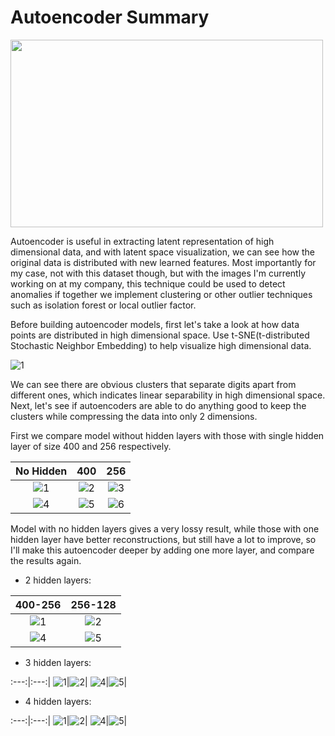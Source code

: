 # Autoencoder Summary

<img src="https://4.bp.blogspot.com/-oUcusrWxk2U/WkntSbY7EQI/AAAAAAAAXHM/SzJ7vLUDu4U0IV5QfxQj-6W78h6-JUfSwCLcBGAs/s1600/4110_2.PNG" width="500" height="300">

Autoencoder is useful in extracting latent representation of high dimensional data, and with latent space visualization, we can see how the original data is distributed with new learned features. Most importantly for my case, not with this dataset though, but with the images I'm currently working on at my company, this technique could be used to detect anomalies if together we implement clustering or other outlier techniques such as isolation forest or local outlier factor.

Before building autoencoder models, first let's take a look at how data points are distributed in high dimensional space. Use t-SNE(t-distributed Stochastic Neighbor Embedding) to help visualize high dimensional data.

![1](images/tsne.png)

We can see there are obvious clusters that separate digits apart from different ones, which indicates linear separability in high dimensional space. Next, let's see if autoencoders are able to do anything good to keep the clusters while compressing the data into only 2 dimensions.

First we compare model without hidden layers with those with single hidden layer of size 400 and 256 respectively.

No Hidden|400|256|
:---:|:---:|:---:|
![1](images/clusters_None.png)|![2](images/clusters_400.png)|![3](images/clusters_256.png)|
![4](images/digits_None.png)|![5](images/digits_400.png)|![6](images/digits_256.png)|

Model with no hidden layers gives a very lossy result, while those with one hidden layer have better reconstructions, but still have a lot to improve, so I'll make this autoencoder deeper by adding one more layer, and compare the results again.

- 2 hidden layers:

400-256|256-128|
:---:|:---:|
![1](images/clusters_400_256.png)|![2](images/clusters_256_128.png)|
![4](images/digits_400_256.png)|![5](images/digits_256_128.png)|

- 3 hidden layers:

:---:|:---:|
![1](images/clusters_400_256_128.png)|![2](images/clusters_256_128_64.png)|
![4](images/digits_400_256_128.png)|![5](images/digits_256_128_64.png)|

- 4 hidden layers:

:---:|:---:|
![1](images/clusters_400_128_32_10.png)|![2](images/clusters_256_128_32_10.png)|
![4](images/digits_400_128_32_10.png)|![5](images/digits_256_128_32_10.png)|

